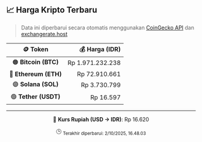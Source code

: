 

<!-- HARGA_KRIPTO -->
## 📈 Harga Kripto Terbaru

> Data ini diperbarui secara otomatis menggunakan [CoinGecko API](https://www.coingecko.com/) dan [exchangerate.host](https://exchangerate.host/)

<div align="center">

| 🪙 Token | 💰 Harga (IDR) |
|:------:|---------------:|
| 🟠 **Bitcoin (BTC)**   | Rp 1.971.232.238 |
| 🔵 **Ethereum (ETH)**  | Rp 72.910.661 |
| 🟣 **Solana (SOL)**    | Rp 3.730.799 |
| 🟢 **Tether (USDT)**   | Rp 16.597 |

---

💱 **Kurs Rupiah (USD → IDR)**: Rp 16.620

🕒 <sub>Terakhir diperbarui: 2/10/2025, 16.48.03</sub>

</div>
<!-- /HARGA_KRIPTO -->